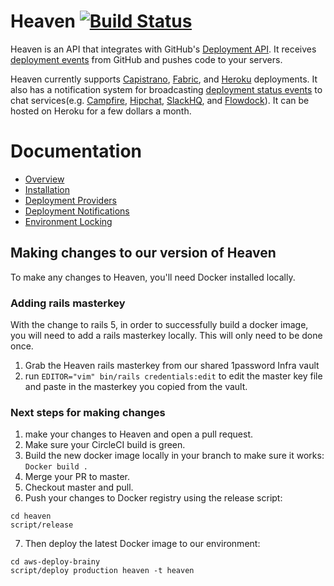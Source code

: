 # Heaven [![Build Status](https://travis-ci.org/atmos/heaven.png?branch=master)](https://travis-ci.org/atmos/heaven)

Heaven is an API that integrates with GitHub's [Deployment API][1]. It receives [deployment events][5] from GitHub and pushes code to your servers.

Heaven currently supports [Capistrano][15], [Fabric][10], and [Heroku][22] deployments. It also has a notification system for broadcasting  [deployment status events][6] to chat services(e.g. [Campfire][7], [Hipchat][8], [SlackHQ][9], and [Flowdock][21]).  It can be hosted on Heroku for a few dollars a month.

# Documentation

* [Overview](/doc/overview.md)
* [Installation](/doc/installation.md)
* [Deployment Providers](/doc/providers.md)
* [Deployment Notifications](/doc/notifications.md)
* [Environment Locking](/doc/locking.md)

## Making changes to our version of Heaven

To make any changes to Heaven, you'll need Docker installed locally.

### Adding rails masterkey

With the change to rails 5, in order to successfully build a docker image, you will need to add a rails masterkey locally. This will only need to be done once.

1. Grab the Heaven rails masterkey from our shared 1password Infra vault
2. run `EDITOR="vim" bin/rails credentials:edit` to edit the master key file and paste in the masterkey you copied from the vault.

### Next steps for making changes

1. make your changes to Heaven and open a pull request.
2. Make sure your CircleCI build is green.
3. Build the new docker image locally in your branch to make sure it works:
`Docker build .`
4. Merge your PR to master.
5. Checkout master and pull.
6. Push your changes to Docker registry using the release script:

```(sh)
cd heaven
script/release
```

7. Then deploy the latest Docker image to our environment:

```(sh)
cd aws-deploy-brainy
script/deploy production heaven -t heaven
```

[1]: http://developer.github.com/v3/repos/deployments/
[2]: https://github.com/blog/1778-webhooks-level-up
[3]: https://github.com/resque/resque
[4]: https://gist.github.com/
[5]: https://developer.github.com/v3/repos/deployments/#create-a-deployment
[6]: https://developer.github.com/v3/repos/deployments/#create-a-deployment-status
[7]: https://campfirenow.com/
[8]: https://www.hipchat.com/
[9]: https://slack.com/
[10]: http://www.fabfile.org/
[11]: http://www.getchef.com/
[12]: http://puppetlabs.com/
[13]: https://devcenter.heroku.com/articles/build-and-release-using-the-api
[14]: https://developer.github.com/v3/repos/contents/#get-archive-link
[15]: http://capistranorb.com/
[16]: https://github.com/settings/applications
[17]: https://devcenter.heroku.com/articles/oauth#direct-authorization
[18]: https://www.phusionpassenger.com/
[19]: https://devcenter.heroku.com/articles/releases
[20]: https://github.com/atmos/hubot-deploy
[21]: https://www.flowdock.com/
[22]: https://www.heroku.com
